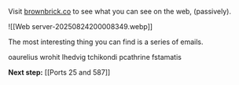 Visit [brownbrick.co](https://brownbrick.co/) to see what you can see on the web, (passively).

![[Web server-20250824200008349.webp]]

The most interesting thing you can find is a series of emails.

oaurelius
wrohit
lhedvig
tchikondi
pcathrine
fstamatis

**Next step:** [[Ports 25 and 587]]
